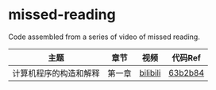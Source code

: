 # missed-reading
Code assembled from a series of video of missed reading.

| 主题                   | 章节   | 视频                                                     | 代码Ref                                                                |
| ---------------------- | ------ | -------------------------------------------------------- | ---------------------------------------------------------------------- |
| 计算机程序的构造和解释 | 第一章 | [bilibili](https://www.bilibili.com/video/BV1JPs9eTEaJ/) | [63b2b84](https://github.com/wangyingsm/missed-reading/commit/97577b4) |
